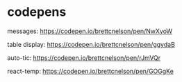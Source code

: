 # codepens
messages: https://codepen.io/brettcnelson/pen/NwXyoW

table display: https://codepen.io/brettcnelson/pen/ggydaB

auto-tic: https://codepen.io/brettcnelson/pen/rJmVQr

react-temp: https://codepen.io/brettcnelson/pen/GOGgKe
